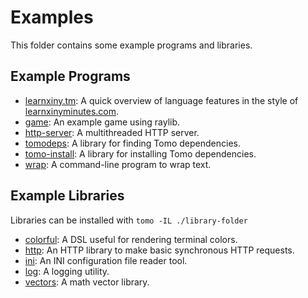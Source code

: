 # Examples

This folder contains some example programs and libraries.

## Example Programs

- [learnxiny.tm](learnxiny.tm): A quick overview of language features in the
  style of [learnxinyminutes.com](https://learnxinyminutes.com/).
- [game](game/): An example game using raylib.
- [http-server](http-server/): A multithreaded HTTP server.
- [tomodeps](tomodeps/): A library for finding Tomo dependencies.
- [tomo-install](tomo-install/): A library for installing Tomo dependencies.
- [wrap](wrap/): A command-line program to wrap text.

## Example Libraries

Libraries can be installed with `tomo -IL ./library-folder`

- [colorful](colorful/): A DSL useful for rendering terminal colors.
- [http](http/): An HTTP library to make basic synchronous HTTP requests.
- [ini](ini/): An INI configuration file reader tool.
- [log](log/): A logging utility.
- [vectors](vectors/): A math vector library.
